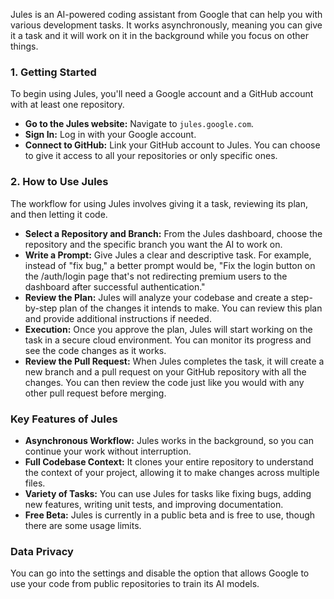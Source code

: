 Jules is an AI-powered coding assistant from Google that can help you with various development tasks. It works asynchronously, meaning you can give it a task and it will work on it in the background while you focus on other things.

### 1. Getting Started

To begin using Jules, you'll need a Google account and a GitHub account with at least one repository.

*   **Go to the Jules website:** Navigate to `jules.google.com`.
*   **Sign In:** Log in with your Google account.
*   **Connect to GitHub:** Link your GitHub account to Jules. You can choose to give it access to all your repositories or only specific ones.

### 2. How to Use Jules

The workflow for using Jules involves giving it a task, reviewing its plan, and then letting it code.

*   **Select a Repository and Branch:** From the Jules dashboard, choose the repository and the specific branch you want the AI to work on.
*   **Write a Prompt:** Give Jules a clear and descriptive task. For example, instead of "fix bug," a better prompt would be, "Fix the login button on the /auth/login page that's not redirecting premium users to the dashboard after successful authentication."
*   **Review the Plan:** Jules will analyze your codebase and create a step-by-step plan of the changes it intends to make. You can review this plan and provide additional instructions if needed.
*   **Execution:** Once you approve the plan, Jules will start working on the task in a secure cloud environment. You can monitor its progress and see the code changes as it works.
*   **Review the Pull Request:** When Jules completes the task, it will create a new branch and a pull request on your GitHub repository with all the changes. You can then review the code just like you would with any other pull request before merging.

### Key Features of Jules

*   **Asynchronous Workflow:** Jules works in the background, so you can continue your work without interruption.
*   **Full Codebase Context:** It clones your entire repository to understand the context of your project, allowing it to make changes across multiple files.
*   **Variety of Tasks:** You can use Jules for tasks like fixing bugs, adding new features, writing unit tests, and improving documentation.
*   **Free Beta:** Jules is currently in a public beta and is free to use, though there are some usage limits.

### Data Privacy

You can go into the settings and disable the option that allows Google to use your code from public repositories to train its AI models.
